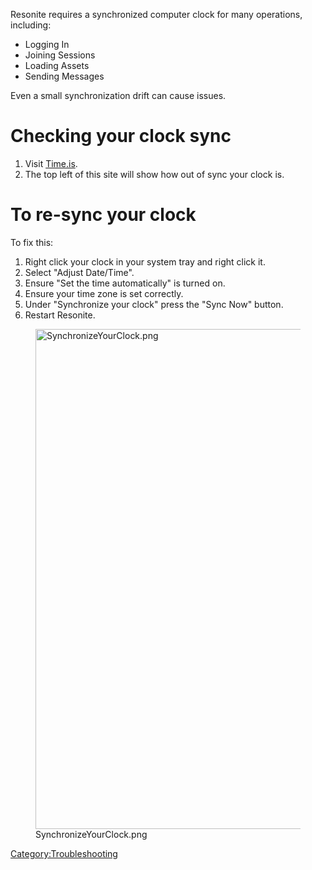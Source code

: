 <languages/> Resonite requires a synchronized computer clock for many
operations, including:

-   Logging In
-   Joining Sessions
-   Loading Assets
-   Sending Messages

Even a small synchronization drift can cause issues.

# Checking your clock sync

1.  Visit [Time.is](https://time.is).
2.  The top left of this site will show how out of sync your clock is.

# To re-sync your clock

To fix this:

1.  Right click your clock in your system tray and right click it.
2.  Select "Adjust Date/Time".
3.  Ensure "Set the time automatically" is turned on.
4.  Ensure your time zone is set correctly.
5.  Under "Synchronize your clock" press the "Sync Now" button.
6.  Restart Resonite.

<figure>
<img src="SynchronizeYourClock.png" title="SynchronizeYourClock.png" width="800" alt="SynchronizeYourClock.png" /><figcaption aria-hidden="true">SynchronizeYourClock.png</figcaption>
</figure>

[Category:Troubleshooting](Category:Troubleshooting "wikilink")